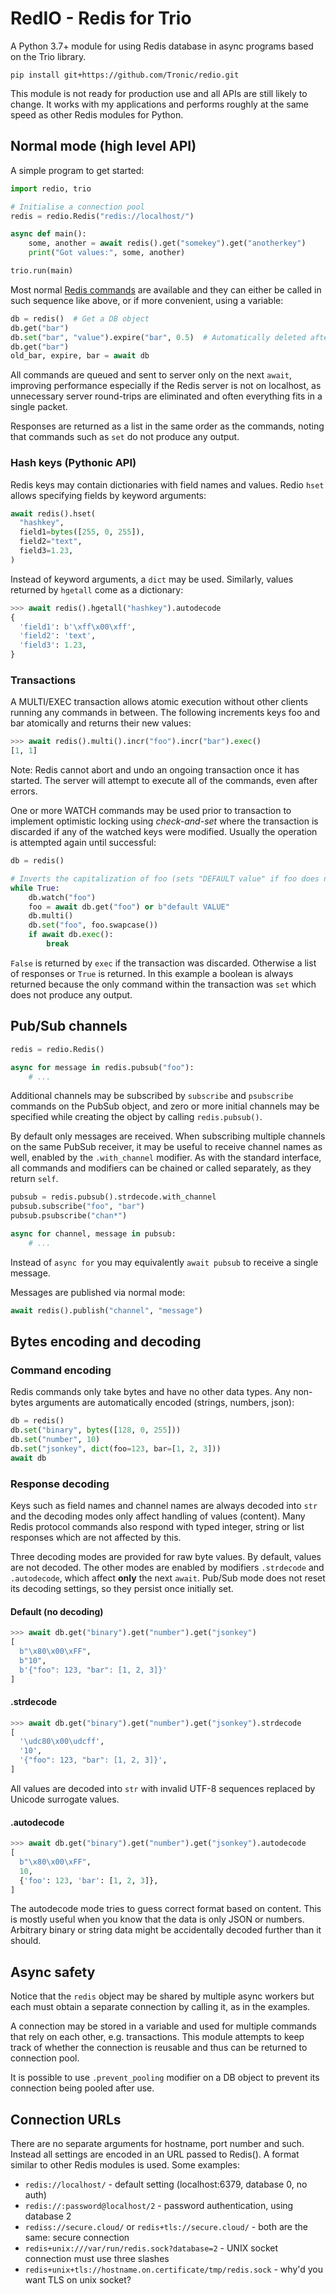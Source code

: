 # RedIO - Redis for Trio

A Python 3.7+ module for using Redis database in async programs based on the Trio library.

```
pip install git+https://github.com/Tronic/redio.git
```

This module is not ready for production use and all APIs are still likely to change. It works with my applications and performs roughly at the same speed as other Redis modules for Python.

## Normal mode (high level API)

A simple program to get started:

```python
import redio, trio

# Initialise a connection pool
redis = redio.Redis("redis://localhost/")

async def main():
    some, another = await redis().get("somekey").get("anotherkey")
    print("Got values:", some, another)

trio.run(main)
```

Most normal [Redis commands](https://redis.io/commands) are available and they can either be called in such sequence like above, or if more convenient, using a variable:

```python
db = redis()  # Get a DB object
db.get("bar")
db.set("bar", "value").expire("bar", 0.5)  # Automatically deleted after 500 ms
db.get("bar")
old_bar, expire, bar = await db
```

All commands are queued and sent to server only on the next `await`, improving performance especially if the Redis server is not on localhost, as unnecessary server round-trips are eliminated and often everything fits in a single packet.

Responses are returned as a list in the same order as the commands, noting that commands such as `set` do not produce any output.

### Hash keys (Pythonic API)

Redis keys may contain dictionaries with field names and values. Redio `hset` allows specifying fields by keyword arguments:

```python
await redis().hset(
  "hashkey",
  field1=bytes([255, 0, 255]),
  field2="text",
  field3=1.23,
)
```

Instead of keyword arguments, a `dict` may be used. Similarly, values returned by `hgetall` come as a dictionary:

```python
>>> await redis().hgetall("hashkey").autodecode
{
  'field1': b'\xff\x00\xff',
  'field2': 'text',
  'field3': 1.23,
}
```

### Transactions

A MULTI/EXEC transaction allows atomic execution without other clients running any commands in between. The following increments keys foo and bar atomically and returns their new values:

```python
>>> await redis().multi().incr("foo").incr("bar").exec()
[1, 1]
```

Note: Redis cannot abort and undo an ongoing transaction once it has started. The server will attempt to execute all of the commands, even after errors.

One or more WATCH commands may be used prior to transaction to implement optimistic locking using *check-and-set* where the transaction is discarded if any of the watched keys were modified. Usually the operation is attempted again until successful:

```python
db = redis()

# Inverts the capitalization of foo (sets "DEFAULT value" if foo does not exist)
while True:
    db.watch("foo")
    foo = await db.get("foo") or b"default VALUE"
    db.multi()
    db.set("foo", foo.swapcase())
    if await db.exec():
        break
```

`False` is returned by `exec` if the transaction was discarded. Otherwise a list of responses or `True` is returned. In this example a boolean is always returned because the only command within the transaction was `set` which does not produce any output.

## Pub/Sub channels

```python
redis = redio.Redis()

async for message in redis.pubsub("foo"):
    # ...
```

Additional channels may be subscribed by `subscribe` and `psubscribe` commands
on the PubSub object, and zero or more initial channels may be specified while
creating the object by calling `redis.pubsub()`.

By default only messages are received. When subscribing multiple channels on the
same PubSub receiver, it may be useful to receive channel names as well, enabled
by the `.with_channel` modifier. As with the standard interface, all commands
and modifiers can be chained or called separately, as they return `self`.

```python
pubsub = redis.pubsub().strdecode.with_channel
pubsub.subscribe("foo", "bar")
pubsub.psubscribe("chan*")

async for channel, message in pubsub:
    # ...
```

Instead of `async for` you may equivalently `await pubsub` to receive a single message.

Messages are published via normal mode:

```python
await redis().publish("channel", "message")
```

## Bytes encoding and decoding

### Command encoding

Redis commands only take bytes and have no other data types. Any non-bytes arguments are automatically encoded (strings, numbers, json):

```python
db = redis()
db.set("binary", bytes([128, 0, 255]))
db.set("number", 10)
db.set("jsonkey", dict(foo=123, bar=[1, 2, 3]))
await db
```

### Response decoding

Keys such as field names and channel names are always decoded into `str` and the decoding modes only affect handling of values (content). Many Redis protocol commands also respond with typed integer, string or list responses which are not affected by this.

Three decoding modes are provided for raw byte values. By default, values are not decoded. The other modes are enabled by modifiers `.strdecode` and `.autodecode`, which affect **only** the next `await`. Pub/Sub mode does not reset its decoding settings, so they persist once initially set.

#### Default (no decoding)

```python
>>> await db.get("binary").get("number").get("jsonkey")
[
  b"\x80\x00\xFF",
  b"10",
  b'{"foo": 123, "bar": [1, 2, 3]}'
]
```

#### .strdecode

```python
>>> await db.get("binary").get("number").get("jsonkey").strdecode
[
  '\udc80\x00\udcff',
  '10',
  '{"foo": 123, "bar": [1, 2, 3]}',
]
```

All values are decoded into `str` with invalid UTF-8 sequences replaced by Unicode surrogate values.

#### .autodecode

```python
>>> await db.get("binary").get("number").get("jsonkey").autodecode
[
  b"\x80\x00\xFF",
  10,
  {'foo': 123, 'bar': [1, 2, 3]},
]
```

The autodecode mode tries to guess correct format based on content. This is mostly useful when you know that the data is only JSON or numbers. Arbitrary binary or string data might be accidentally decoded further than it should.

## Async safety

Notice that the `redis` object may be shared by multiple async workers but each must obtain a separate connection by calling it, as in the examples.

A connection may be stored in a variable and used for multiple commands that rely on each other, e.g. transactions. This module attempts to keep track of whether the connection is reusable and thus can be returned to connection pool.

It is possible to use `.prevent_pooling` modifier on a DB object to prevent its connection being pooled after use.

## Connection URLs

There are no separate arguments for hostname, port number and such. Instead all settings are encoded in an URL passed to Redis(). A format similar to other Redis modules is used. Some examples:

* `redis://localhost/` - default setting (localhost:6379, database 0, no auth)
* `redis://:password@localhost/2` - password authentication, using database 2
* `rediss://secure.cloud/` or `redis+tls://secure.cloud/` - both are the same: secure connection
* `redis+unix:///var/run/redis.sock?database=2` - UNIX socket connection must use three slashes
* `redis+unix+tls://hostname.on.certificate/tmp/redis.sock` - why'd you want TLS on unix socket?
